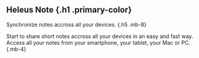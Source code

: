 ## Heleus Note {.h1 .primary-color}
Synchronize notes accross all your devices. {.h5 .mb-8}

Start to share short notes accross all your devices in an easy and fast way.
Access all your notes from your smartphone, your tablet, your Mac or PC. {.mb-4}
